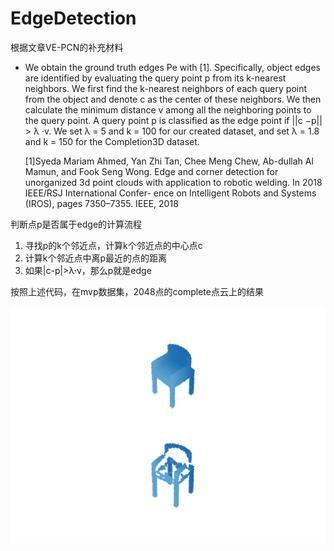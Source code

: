 # EdgeDetection
根据文章VE-PCN的补充材料

- We obtain the ground truth edges Pe with [1]. Specifically, object edges are identified by evaluating the query
point p from its k-nearest neighbors. We first find the k-nearest neighbors of each query point from the object and
denote c as the center of these neighbors. We then calculate the minimum distance v among all the neighboring points
to the query point. A query point p is classified as the edge point if ||c −p|| > λ ·v. We set λ = 5 and k = 100 for
our created dataset, and set λ = 1.8 and k = 150 for the Completion3D dataset.

   [1]Syeda Mariam Ahmed, Yan Zhi Tan, Chee Meng Chew, Ab-dullah Al Mamun, and Fook Seng Wong. Edge and corner
detection for unorganized 3d point clouds with application to robotic welding. In 2018 IEEE/RSJ International Confer-
ence on Intelligent Robots and Systems (IROS), pages 7350–7355. IEEE, 2018

判断点p是否属于edge的计算流程
1. 寻找p的k个邻近点，计算k个邻近点的中心点c
2. 计算k个邻近点中离p最近的点的距离
3. 如果|c-p|>λ·v，那么p就是edge

按照上述代码，在mvp数据集，2048点的complete点云上的结果

<p align="center"> 
<img src="https://github.com/alfredtorres/EdgeDetection/blob/main/chair.png">
</p>

